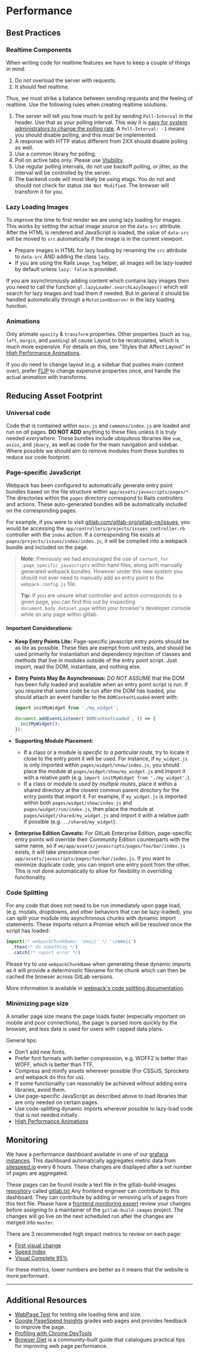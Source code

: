 # Performance

## Best Practices

### Realtime Components

When writing code for realtime features we have to keep a couple of things in mind:

1. Do not overload the server with requests.
1. It should feel realtime.

Thus, we must strike a balance between sending requests and the feeling of realtime.
Use the following rules when creating realtime solutions.

1. The server will tell you how much to poll by sending `Poll-Interval` in the header.
   Use that as your polling interval. This way it is [easy for system administrators to change the
   polling rate](../../administration/polling.md).
   A `Poll-Interval: -1` means you should disable polling, and this must be implemented.
1. A response with HTTP status different from 2XX should disable polling as well.
1. Use a common library for polling.
1. Poll on active tabs only. Please use [Visibility](https://github.com/ai/visibilityjs).
1. Use regular polling intervals, do not use backoff polling, or jitter, as the interval will be
   controlled by the server.
1. The backend code will most likely be using etags. You do not and should not check for status
   `304 Not Modified`. The browser will transform it for you.

### Lazy Loading Images

To improve the time to first render we are using lazy loading for images. This works by setting
the actual image source on the `data-src` attribute. After the HTML is rendered and JavaScript is loaded,
the value of `data-src` will be moved to `src` automatically if the image is in the current viewport.

-  Prepare images in HTML for lazy loading by renaming the `src` attribute to `data-src` AND adding the class `lazy`.
-  If you are using the Rails `image_tag` helper, all images will be lazy-loaded by default unless `lazy: false` is provided.

If you are asynchronously adding content which contains lazy images then you need to call the function
`gl.lazyLoader.searchLazyImages()` which will search for lazy images and load them if needed.
But in general it should be handled automatically through a `MutationObserver` in the lazy loading function.

### Animations

Only animate `opacity` & `transform` properties. Other properties (such as `top`, `left`, `margin`, and `padding`) all cause
Layout to be recalculated, which is much more expensive. For details on this, see "Styles that Affect Layout" in
[High Performance Animations][high-perf-animations].

If you _do_ need to change layout (e.g. a sidebar that pushes main content over), prefer [FLIP][flip] to change expensive
properties once, and handle the actual animation with transforms.

## Reducing Asset Footprint

### Universal code

Code that is contained within `main.js` and `commons/index.js` are loaded and
run on _all_ pages. **DO NOT ADD** anything to these files unless it is truly
needed _everywhere_. These bundles include ubiquitous libraries like `vue`,
`axios`, and `jQuery`, as well as code for the main navigation and sidebar.
Where possible we should aim to remove modules from these bundles to reduce our
code footprint.

### Page-specific JavaScript

Webpack has been configured to automatically generate entry point bundles based
on the file structure within `app/assets/javascripts/pages/*`. The directories
within the `pages` directory correspond to Rails controllers and actions. These
auto-generated bundles will be automatically included on the corresponding
pages.

For example, if you were to visit [gitlab.com/gitlab-org/gitlab-ce/issues](https://gitlab.com/gitlab-org/gitlab-ce/issues),
you would be accessing the `app/controllers/projects/issues_controller.rb`
controller with the `index` action. If a corresponding file exists at
`pages/projects/issues/index/index.js`, it will be compiled into a webpack
bundle and included on the page.

> **Note:** Previously we had encouraged the use of
> `content_for :page_specific_javascripts` within haml files, along with
> manually generated webpack bundles. However under this new system you should
> not ever need to manually add an entry point to the `webpack.config.js` file.
>
> **Tip:**
> If you are unsure what controller and action corresponds to a given page, you
> can find this out by inspecting `document.body.dataset.page` within your
> browser's developer console while on any page within gitlab.

#### Important Considerations:

- **Keep Entry Points Lite:**
  Page-specific javascript entry points should be as lite as possible.  These
  files are exempt from unit tests, and should be used primarily for
  instantiation and dependency injection of classes and methods that live in
  modules outside of the entry point script.  Just import, read the DOM,
  instantiate, and nothing else.

- **Entry Points May Be Asynchronous:**
  _DO NOT ASSUME_ that the DOM has been fully loaded and available when an
  entry point script is run.  If you require that some code be run after the
  DOM has loaded, you should attach an event handler to the `DOMContentLoaded`
  event with:

    ```javascript
    import initMyWidget from './my_widget';

    document.addEventListener('DOMContentLoaded', () => {
      initMyWidget();
    });
    ```

- **Supporting Module Placement:**
    - If a class or a module is _specific to a particular route_, try to locate
      it close to the entry point it will be used. For instance, if
      `my_widget.js` is only imported within `pages/widget/show/index.js`, you
      should place the module at `pages/widget/show/my_widget.js` and import it
      with a relative path (e.g. `import initMyWidget from './my_widget';`).
    - If a class or module is _used by multiple routes_, place it within a
      shared directory at the closest common parent directory for the entry
      points that import it.  For example, if `my_widget.js` is imported within
      both `pages/widget/show/index.js` and `pages/widget/run/index.js`, then
      place the module at `pages/widget/shared/my_widget.js` and import it with
      a relative path if possible (e.g. `../shared/my_widget`).

- **Enterprise Edition Caveats:**
  For GitLab Enterprise Edition, page-specific entry points will override their
  Community Edition counterparts with the same name, so if
  `ee/app/assets/javascripts/pages/foo/bar/index.js` exists, it will take
  precedence over `app/assets/javascripts/pages/foo/bar/index.js`.  If you want
  to minimize duplicate code, you can import one entry point from the other.
  This is not done automatically to allow for flexibility in overriding
  functionality.

### Code Splitting

For any code that does not need to be run immediately upon page load, (e.g.
modals, dropdowns, and other behaviors that can be lazy-loaded), you can split
your module into asynchronous chunks with dynamic import statements.  These
imports return a Promise which will be resolved once the script has loaded:

```javascript
import(/* webpackChunkName: 'emoji' */ '~/emoji')
  .then(/* do something */)
  .catch(/* report error */)
```

Please try to use `webpackChunkName` when generating these dynamic imports as
it will provide a deterministic filename for the chunk which can then be cached
the browser across GitLab versions.

More information is available in [webpack's code splitting documentation](https://webpack.js.org/guides/code-splitting/#dynamic-imports).

### Minimizing page size

A smaller page size means the page loads faster (especially important on mobile
and poor connections), the page is parsed more quickly by the browser, and less
data is used for users with capped data plans.

General tips:

- Don't add new fonts.
- Prefer font formats with better compression, e.g. WOFF2 is better than WOFF, which is better than TTF.
- Compress and minify assets wherever possible (For CSS/JS, Sprockets and webpack do this for us).
- If some functionality can reasonably be achieved without adding extra libraries, avoid them.
- Use page-specific JavaScript as described above to load libraries that are only needed on certain pages.
- Use code-splitting dynamic imports wherever possible to lazy-load code that is not needed initially.
- [High Performance Animations][high-perf-animations]


## Monitoring

We have a performance dashboard available in one of our [grafana instances](https://dashboards.gitlab.net/d/1EBTz3Dmz/sitespeed-page-summary?orgId=1). This dashboard automatically aggregates metric data from [sitespeed.io](https://sitespeed.io) every 6 hours. These changes are displayed after a set number of pages are aggregated.

These pages can be found inside a text file in the gitlab-build-images [repository](https://gitlab.com/gitlab-org/gitlab-build-images) called [gitlab.txt](https://gitlab.com/gitlab-org/gitlab-build-images/blob/master/scripts/gitlab.txt)
Any frontend engineer can contribute to this dashboard. They can contribute by adding or removing urls of pages from this text file. Please have a [frontend monitoring expert](https://about.gitlab.com/team) review your changes before assigning to a maintainer of the `gitlab-build-images` project. The changes will go live on the next scheduled run after the changes are merged into `master`.

There are 3 recommended high impact metrics to review on each page:

- [First visual change](https://developers.google.com/web/tools/lighthouse/audits/first-meaningful-paint)
- [Speed Index](https://sites.google.com/a/webpagetest.org/docs/using-webpagetest/metrics/speed-index)
- [Visual Complete 95%](https://sites.google.com/a/webpagetest.org/docs/using-webpagetest/metrics/speed-index)

For these metrics, lower numbers are better as it means that the website is more performant.

-------

## Additional Resources

- [WebPage Test][web-page-test] for testing site loading time and size.
- [Google PageSpeed Insights][pagespeed-insights] grades web pages and provides feedback to improve the page.
- [Profiling with Chrome DevTools][google-devtools-profiling]
- [Browser Diet][browser-diet] is a community-built guide that catalogues practical tips for improving web page performance.

[web-page-test]: http://www.webpagetest.org/
[pagespeed-insights]: https://developers.google.com/speed/pagespeed/insights/
[google-devtools-profiling]: https://developers.google.com/web/tools/chrome-devtools/profile/?hl=en
[browser-diet]: https://browserdiet.com/
[high-perf-animations]: https://www.html5rocks.com/en/tutorials/speed/high-performance-animations/
[flip]: https://aerotwist.com/blog/flip-your-animations/
